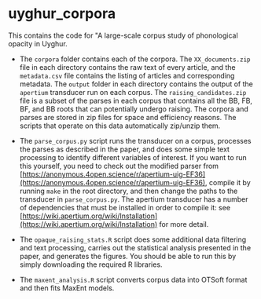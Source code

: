 # uyghur_corpora

This contains the code for "A large-scale corpus study of phonological opacity in Uyghur.

* The `corpora` folder contains each of the corpora. The `XX_documents.zip` file in each directory contains the raw text of every article, and the `metadata.csv` file contains the listing of articles and corresponding metadata. The `output` folder in each directory contains the output of the `apertium` transducer run on each corpus. The `raising_candidates.zip` file is a subset of the parses in each corpus that contains all the BB, FB, BF, and BB roots that can potentially undergo raising. The corpora and parses are stored in zip files for space and efficiency reasons. The scripts that operate on this data automatically zip/unzip them.

* The `parse_corpus.py` script runs the transducer on a corpus, processes the parses as described in the paper, and does some simple text processing to identify different variables of interest. If you want to run this yourself, you need to check out the modified parser from [https://anonymous.4open.science/r/apertium-uig-EF36](https://anonymous.4open.science/r/apertium-uig-EF36), compile it by running `make` in the root directory, and then change the paths to the transducer in `parse_corpus.py`. The apertium transducer has a number of dependencies that must be installed in order to compile it: see [https://wiki.apertium.org/wiki/Installation](https://wiki.apertium.org/wiki/Installation) for more detail. 

* The `opaque_raising_stats.R` script does some additional data filtering and text processing, carries out the statistical analysis presented in the paper, and generates the figures. You should be able to run this by simply downloading the required R libraries.

* The `maxent_analysis.R` script converts corpus data into OTSoft format and then fits MaxEnt models.
